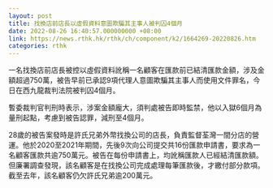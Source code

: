 ```yaml
---
layout: post
title: 找換店前店長以虛假資料意圖欺騙其主事人被判囚4個月
date: 2022-08-26 16:40:57.000000000 +08:00
link: https://news.rthk.hk/rthk/ch/component/k2/1664269-20220826.htm
categories: rthk
---
```


一名找換店前店長被控以虛假資料訛稱一名顧客在匯款前已結清匯款金額，涉及金額超過750萬，被告早前已承認9項代理人意圖欺騙其主事人而使用文件罪名，今日在西九龍裁判法院被判囚4個月。

暫委裁判官判刑時表示，涉案金額龐大，須判處被告即時監禁，他以入獄6個月為量刑起點，考慮到被告認罪，減刑至4個月。

28歲的被告案發時是許氏兄弟外幣找換公司的店長，負責監督荃灣一間分店的營運。他於2020至2021年期間，先後9次向公司提交共16份匯款申請書，要求為一名顧客匯款共逾750萬元。被告在每份申請書上，均訛稱匯款人已經結清匯款額。但廉署調查發現，該名顧客是在找換公司完成處理每筆匯款後，才繳付部分款項。截至去年，該名顧客仍欠許氏兄弟逾200萬元。
